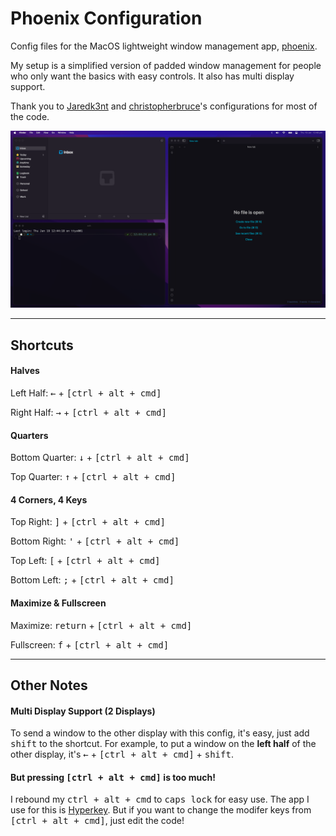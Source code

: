 # Phoenix Configuration
Config files for the MacOS lightweight window management app, [phoenix](https://github.com/kasper/phoenix).

My setup is a simplified version of padded window management for people who only want the basics with easy controls. It also has multi display support.

Thank you to [Jaredk3nt](https://github.com/Jaredk3nt/phoenix-padding) and [christopherbruce](https://github.com/christopherbruce/phoenix-padding)'s configurations for most of the code.

![example_layout](example.png)

---

## Shortcuts

#### Halves
Left Half:
<kbd>&larr;</kbd> + <kbd>[ctrl + alt + cmd]</kbd>

Right Half:
<kbd>&rarr;</kbd> + <kbd>[ctrl + alt + cmd]</kbd>

#### Quarters
Bottom Quarter:
<kbd>&darr;</kbd> + <kbd>[ctrl + alt + cmd]</kbd>

Top Quarter:
<kbd>&uarr;</kbd> + <kbd>[ctrl + alt + cmd]</kbd>

#### 4 Corners, 4 Keys
Top Right:
<kbd>]</kbd> + <kbd>[ctrl + alt + cmd]</kbd>

Bottom Right:
<kbd>'</kbd> + <kbd>[ctrl + alt + cmd]</kbd>

Top Left:
<kbd>[</kbd> + <kbd>[ctrl + alt + cmd]</kbd>

Bottom Left:
<kbd>;</kbd> + <kbd>[ctrl + alt + cmd]</kbd>

#### Maximize & Fullscreen
Maximize:
<kbd>return</kbd> + <kbd>[ctrl + alt + cmd]</kbd>

Fullscreen:
<kbd>f</kbd> + <kbd>[ctrl + alt + cmd]</kbd>

---

## Other Notes

#### Multi Display Support (2 Displays)

To send a window to the other display with this config, it's easy, just add <kbd>shift</kbd> to the shortcut. For example, to put a window on the **left half** of the other display, it's <kbd>&larr;</kbd> + <kbd>[ctrl + alt + cmd]</kbd> + <kbd>shift</kbd>.


#### But pressing <kbd>[ctrl + alt + cmd]</kbd> is too much!
I rebound my <kbd>ctrl + alt + cmd</kbd> to <kbd>caps lock</kbd> for easy use. The app I use for this is [Hyperkey](https://hyperkey.app/). But if you want to change the modifer keys from <kbd>[ctrl + alt + cmd]</kbd>, just edit the code!
